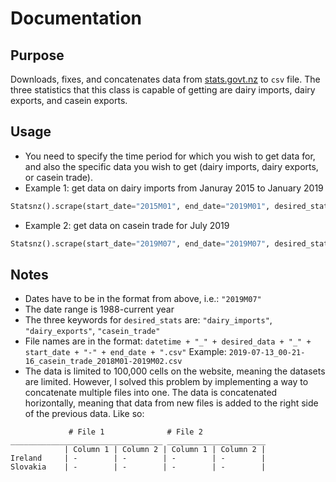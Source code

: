 # Documentation
## Purpose
Downloads, fixes, and concatenates data from [stats.govt.nz](http://archive.stats.govt.nz/infoshare/TradeVariables.aspx) to `csv` file. The three statistics that this class is capable of getting are dairy imports, dairy exports, and casein exports.

## Usage
* You need to specify the time period for which you wish to get data for, and also the specific data you wish to get (dairy imports, dairy exports, or casein trade).
* Example 1: get data on dairy imports from Januray 2015 to January 2019
```python
Statsnz().scrape(start_date="2015M01", end_date="2019M01", desired_stats="dairy_imports")
```

* Example 2: get data on casein trade for July 2019
```python
Statsnz().scrape(start_date="2019M07", end_date="2019M07", desired_stats="casein_trade")
```

## Notes
* Dates have to be in the format from above, i.e.: `"2019M07"`
* The date range is 1988-current year
* The three keywords for `desired_stats` are: `"dairy_imports"`, `"dairy_exports"`, `"casein_trade"`
* File names are in the format: `datetime + "_" + desired_data + "_" + start_date + "-" + end_date + ".csv"` Example: `2019-07-13_00-21-16_casein_trade_2018M01-2019M02.csv`
* The data is limited to 100,000 cells on the website, meaning the datasets are limited. However, I solved this problem by implementing a way to concatenate multiple files into one. The data is concatenated horizontally, meaning that data from new files is added to the right side of the previous data. Like so:
```
             # File 1              # File 2
__________________________________ ______________________
            | Column 1 | Column 2 | Column 1 | Column 2 |
Ireland     | -        | -        | -        | -        |
Slovakia    | -        | -        | -        | -        |
```
